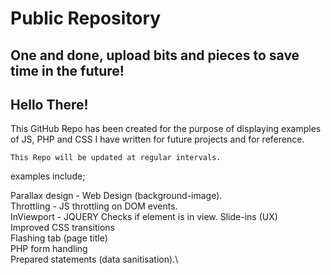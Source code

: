 # Public Repository

## One and done, upload bits and pieces to save time in the future!

## Hello There! 

This GitHub Repo has been created for the purpose of displaying examples of JS, PHP and CSS I have written for future projects and for reference.

```
This Repo will be updated at regular intervals.
```
examples include;

Parallax design - Web Design (background-image).\
Throttling - JS throttling on DOM events.\
InViewport - JQUERY Checks if element is in view.
Slide-ins (UX)\
Improved CSS transitions\
Flashing tab (page title)\
PHP form handling\
Prepared statements (data sanitisation).\
